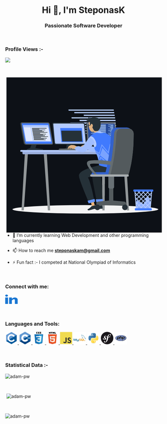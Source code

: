 
<h1 align="center">Hi 👋, I'm SteponasK</h1>
<h3 align="center">Passionate Software Developer</h3>

<br>

<p align="right"> <h3>Profile Views :-</h3> <img src="https://komarev.com/ghpvc/?username=steponask&label=Profile%20views&color=0e75b6&style=flat
    alt="Profile Count" /> 
  </p>

<br>

<p><img align="right" src="https://github.com/SteponasK/SteponasK/blob/main/animation.gif" alt="animation" /></p>


- 🌱 I’m currently learning Web Development and other programming languages

- 📫 How to reach me **steponaskam@gmail.com**

- ⚡ Fun fact :- I competed at National Olympiad of Informatics

<br>

<h3 align="left">Connect with me:</h3>
<p align="left">
  <a href="https://www.linkedin.com/in/steponas-kaminskas/" target="blank"><img align="center"
      src="README-images/linked-in-alt.svg"
      alt="linkedin" height="30" width="40" /></a>
</p>
<br>

<h3 align="left">Languages and Tools:</h3>
<p align="left">  <a href="https://www.cprogramming.com/" target="_blank"
    rel="noreferrer"> <img src="README-images/c-original.svg"
      alt="c" width="40" height="40" /> </a>
  <a href="https://www.w3schools.com/cpp/" target="_blank" rel="noreferrer">
    <img src="README-images/cplusplus-original.svg"
      alt="cplusplus" width="40" height="40" /> </a>
 <a href="https://www.w3schools.com/css/" target="_blank"
    rel="noreferrer"> <img
      src="README-images/css3-original-wordmark.svg" alt="css3"
      width="40" height="40" /> </a>
 <a href="https://www.w3.org/html/" target="_blank"     rel="noreferrer"> <img
      src="README-images/html5-original-wordmark.svg"
      alt="html5" width="40" height="40" /> </a>
 <a href="https://developer.mozilla.org/en-US/docs/Web/JavaScript" target="_blank"
    rel="noreferrer"> <img
      src="README-images/javascript-original.svg"
      alt="javascript" width="40" height="40" /> </a>
<a href="https://www.mysql.com/" target="_blank" rel="noreferrer"> <img
      src="README-images/mysql-original-wordmark.svg"
      alt="mysql" width="40" height="40" /> </a> </a> 
   <a href="https://www.python.org" target="_blank" rel="noreferrer"> <img
      src="README-images/python-original.svg" alt="python"
      width="40" height="40" /> </a>
    <a href="https://symfony.com/" target="_blank" rel="noreferrer"> <img
      src="README-images/symfony-alt.svg" alt="symfony"
      width="40" height="40" /> </a>
      <a href="https://www.php.net/" target="_blank" rel="noreferrer"> <img
      src="README-images/php-logo.svg" alt="php"
      width="40" height="40" /> </a>
      </p>


<br>

<h3>Statistical Data :-</h3>
<p><img align="center"
    src="https://github-readme-stats.vercel.app/api/top-langs?username=steponask&show_icons=true&locale=en&bg_color=0d1117&text_color=ffffff&layout=compact"
    alt="adam-pw" 
    bg_color=#808080/></p>

<br>

<p>&nbsp;<img align="center" src="https://github-readme-stats.vercel.app/api?username=steponask&show_icons=true&locale=en&bg_color=0d1117&text_color=ffffff&repo=convoychat"
    alt="adam-pw" /></p>

<br>

<p><img align="center" src="https://github-readme-streak-stats.herokuapp.com/?user=steponask&theme=dark&background=0d1117&date_format=M%20j%5B%2C%20Y%5D" alt="adam-pw" /></p>
    